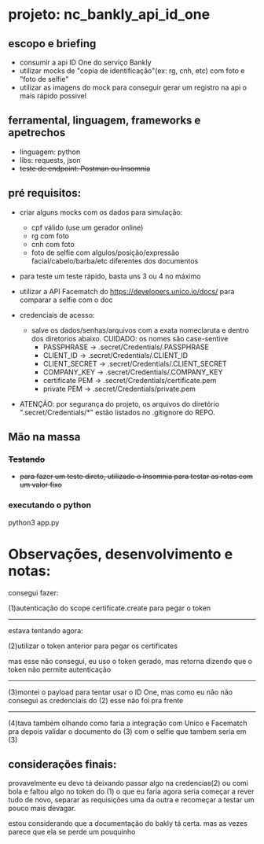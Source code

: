 # projeto: nc_bankly_api_id_one

## escopo e briefing

 - consumir a api ID One do serviço Bankly
 - utilizar mocks de "copia de identificação"(ex: rg, cnh, etc) com foto e "foto de selfie"
 - utilizar as imagens do mock para conseguir gerar um registro na api o mais rápido possivel
 
## ferramental, linguagem, frameworks e apetrechos

 - linguagem: python
 - libs: requests, json
 - ~~teste de endpoint: Postman ou Insomnia~~
 
## pré requisitos:
 - criar alguns mocks com os dados para simulação:
   - cpf válido (use um gerador online)
   - rg com foto
   - cnh com foto
   - foto de selfie com algulos/posição/expressão facial/cabelo/barba/etc diferentes dos documentos
 - para teste um teste rápido, basta uns 3 ou 4 no máximo 
 
 
 - utilizar a API Facematch do https://developers.unico.io/docs/ para comparar a selfie com o doc
 
 
 - credenciais de acesso:
   - salve os dados/senhas/arquivos com a exata nomeclaruta e dentro dos diretorios abaixo. CUIDADO: os nomes são case-sentive
	 - PASSPHRASE -> .secret/Credentials/.PASSPHRASE
	 - CLIENT_ID -> .secret/Credentials/.CLIENT_ID
	 - CLIENT_SECRET -> .secret/Credentials/.CLIENT_SECRET
	 - COMPANY_KEY -> .secret/Credentials/.COMPANY_KEY
	 - certificate PEM -> .secret/Credentials/certificate.pem
	 - private PEM ->  .secret/Credentials/private.pem

	 
 - ATENÇÃO: por segurança do projeto, os arquivos do diretório ".secret/Credentials/*" estão listados no .gitignore do REPO.


## Mão na massa

### ~~Testando~~
 - ~~para fazer um teste direto, utilizado o Insomnia para testar as rotas com um valor fixo~~
 
### executando o python

python3 app.py
 
 
# Observações, desenvolvimento e notas:

consegui fazer:

(1)autenticação do scope certificate.create para pegar o token

---

estava tentando agora:

(2)utilizar o token anterior para pegar os certificates

mas esse não consegui, eu uso o token gerado, mas retorna dizendo que o token não permite autenticação

---


(3)montei o payload para tentar usar o ID One, mas como eu não não consegui as credenciais do (2) esse não foi pra frente

---


(4)tava também olhando como faria a integração com Unico e Facematch pra depois validar o documento do (3) com o selfie que tambem seria em (3)



## considerações finais:
provavelmente eu devo tá deixando passar algo na credencias(2) ou comi bola e faltou algo no token do (1)
o que eu faria agora seria começar a rever tudo de novo,
separar as requisições uma da outra
e recomeçar a testar um pouco mais devagar.

estou considerando que a documentação do bakly tá certa.
mas as vezes parece que ela se perde um pouquinho
